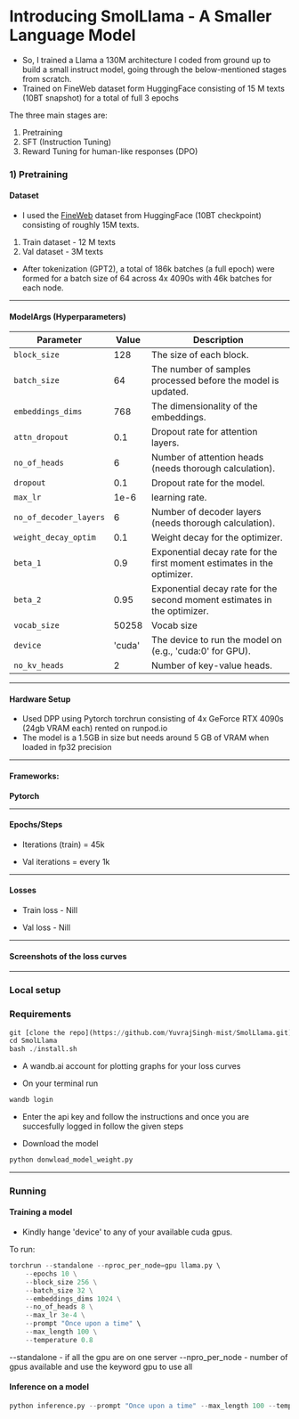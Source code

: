 
# Introducing SmolLlama - A Smaller Language Model 

- So, I trained a Llama a 130M architecture I coded from ground up to build a small instruct model, going through the below-mentioned stages from scratch.
- Trained on FineWeb dataset form HuggingFace consisting of 15 M texts (10BT snapshot) for a total of full 3 epochs

The three main stages are:

1) Pretraining
2) SFT (Instruction Tuning)
3) Reward Tuning for human-like responses (DPO)


 ### 1) Pretraining

#### Dataset

 - I used the [FineWeb](https://huggingface.co/datasets/HuggingFaceFW/fineweb?row=0) dataset from HuggingFace (10BT checkpoint) consisting of roughly 15M texts.

  1) Train dataset - 12 M texts
  2) Val dataset - 3M texts

- After tokenization (GPT2), a total of 186k batches (a full epoch) were formed for a batch size of 64 across 4x 4090s with 46k batches for each node.

---

####  ModelArgs (Hyperparameters)

| Parameter              | Value         | Description                                                                 |
|------------------------|---------------|-----------------------------------------------------------------------------|
| `block_size`           | 128           | The size of each block.                                                     |
| `batch_size`           | 64            | The number of samples processed before the model is updated.                |
| `embeddings_dims`      | 768           | The dimensionality of the embeddings.                                       |
| `attn_dropout`         | 0.1           | Dropout rate for attention layers.                                          |
| `no_of_heads`          | 6             | Number of attention heads (needs thorough calculation).                     |
| `dropout`              | 0.1           | Dropout rate for the model.                                                 |
| `max_lr`               | 1e-6          | learning rate.                                                      |
| `no_of_decoder_layers` | 6             | Number of decoder layers (needs thorough calculation).                      |
| `weight_decay_optim`   | 0.1           | Weight decay for the optimizer.                                             |
| `beta_1`               | 0.9           | Exponential decay rate for the first moment estimates in the optimizer.     |
| `beta_2`               | 0.95          | Exponential decay rate for the second moment estimates in the optimizer.    |
| `vocab_size`           | 50258         | Vocab size                                                                  |
| `device`               | 'cuda'        | The device to run the model on (e.g., 'cuda:0' for GPU).                    |
| `no_kv_heads`          | 2             | Number of key-value heads.                                                 
---
#### Hardware Setup

 - Used DPP using Pytorch torchrun consisting of 4x GeForce RTX 4090s (24gb VRAM each) rented on runpod.io
 - The model is a 1.5GB in size but needs around 5 GB of VRAM when loaded in fp32 precision
---

#### Frameworks:
**Pytorch**


--- 

#### Epochs/Steps
- Iterations (train) = 45k

- Val iterations = every 1k
---

#### Losses
- Train loss - Nill

- Val loss - Nill

---

#### Screenshots of the loss curves


---

### Local setup


### Requirements



```python
git [clone the repo](https://github.com/YuvrajSingh-mist/SmolLlama.git)
cd SmolLlama
bash ./install.sh

```
- A wandb.ai account for plotting graphs for your loss curves

- On your terminal run
```python
wandb login
```

- Enter the api key and follow the instructions and once you are succesfully logged in follow the given steps


- Download the model

```python
python donwload_model_weight.py
```


---

### Running 


#### Training a model

- Kindly hange 'device' to any of your available cuda gpus.

To run:

```python
torchrun --standalone --nproc_per_node=gpu llama.py \   
    --epochs 10 \
    --block_size 256 \
    --batch_size 32 \
    --embeddings_dims 1024 \
    --no_of_heads 8 \
    --max_lr 3e-4 \
    --prompt "Once upon a time" \
    --max_length 100 \
    --temperature 0.8
```
--standalone - if all the gpu are on one server
--npro_per_node - number of gpus available and use the keyword gpu to use all

#### Inference on a model

```python 
python inference.py --prompt "Once upon a time" --max_length 100 --temperature 0.8 --repetition_penalty 1.5 
```

